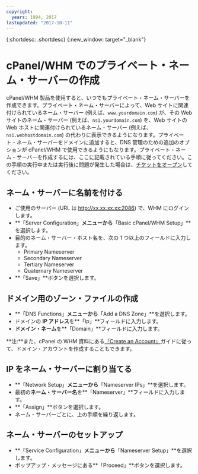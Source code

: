 ```yaml
---
copyright:
  years: 1994, 2017
lastupdated: "2017-10-11"
---
```


{:shortdesc: .shortdesc}
{:new_window: target="_blank"}

# cPanel/WHM でのプライベート・ネーム・サーバーの作成

cPanel/WHM 製品を使用すると、いつでもプライベート・ネーム・サーバーを作成できます。プライベート・ネーム・サーバーによって、Web サイトに関連付けられているネーム・サーバー (例えば、`www.yourdomain.com`) が、その Web サイトのネーム・サーバー (例えば、`ns1.yourdomain.com`) を、Web サイトの Web ホストに関連付けられているネーム・サーバー (例えば、`ns1.webhostdomain.com`) の代わりに表示できるようになります。プライベート・ネーム・サーバーをドメインに追加すると、DNS 管理のための追加のオプションが cPanel/WHM で使用できるようにもなります。プライベート・ネーム・サーバーを作成するには、ここに記載されている手順に従ってください。この手順の実行中または実行後に問題が発生した場合は、[チケットをオープン](/general/create-ticket.html)してください。

## ネーム・サーバーに名前を付ける

* ご使用のサーバー (URL は http://xx.xx.xx.xx:2086) で、WHM にログインします。
* **「Server Configuration」**メニューから**「Basic cPanel/WHM Setup」**を選択します。
* 目的のネーム・サーバー・ホスト名を、次の 1 つ以上のフィールドに入力します。
  * Primary Nameserver
  * Secondary Nameserver
  * Tertiary Nameserver
  * Quaternary Nameserver
* **「Save」**ボタンを選択します。

## ドメイン用のゾーン・ファイルの作成

* **「DNS Functions」**メニューから**「Add a DNS Zone」**を選択します。
* ドメインの **IP アドレス**を**「Ip」**フィールドに入力します。
* **ドメイン・ネーム**を**「Domain」**フィールドに入力します。

**注:**また、cPanel の WHM 資料にある[「Create an Account」](http://docs.cpanel.net/twiki/bin/view/AllDocumentation/WHMDocs/CreateAccount)ガイドに従って、ドメイン・アカウントを作成することもできます。

## IP をネーム・サーバーに割り当てる

* **「Network Setup」**メニューから**「Nameserver IPs」**を選択します。
* 最初の**ネーム・サーバー名**を**「Nameserver」**フィールドに入力します。
* **「Assign」**ボタンを選択します。
* ネーム・サーバーごとに、上の手順を繰り返します。

## ネーム・サーバーのセットアップ

* **「Service Configuration」**メニューから**「Nameserver Setup」**を選択します。
* ポップアップ・メッセージにある**「Proceed」**ボタンを選択します。
